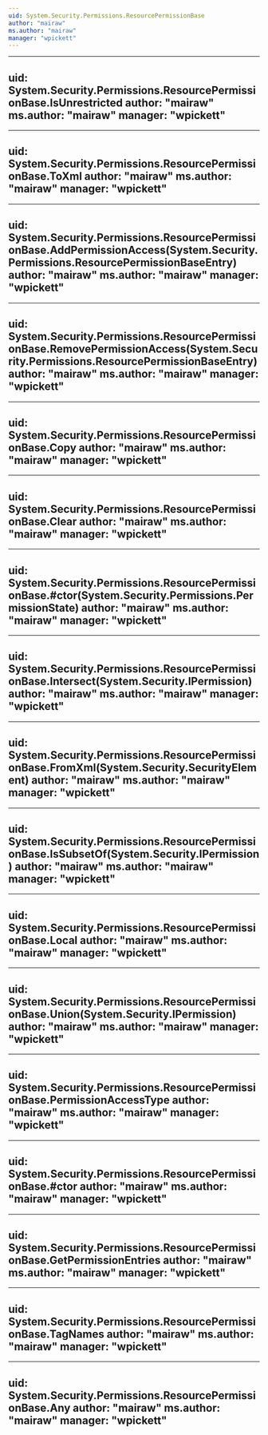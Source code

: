 ```yaml
---
uid: System.Security.Permissions.ResourcePermissionBase
author: "mairaw"
ms.author: "mairaw"
manager: "wpickett"
---
```


---
uid: System.Security.Permissions.ResourcePermissionBase.IsUnrestricted
author: "mairaw"
ms.author: "mairaw"
manager: "wpickett"
---

---
uid: System.Security.Permissions.ResourcePermissionBase.ToXml
author: "mairaw"
ms.author: "mairaw"
manager: "wpickett"
---

---
uid: System.Security.Permissions.ResourcePermissionBase.AddPermissionAccess(System.Security.Permissions.ResourcePermissionBaseEntry)
author: "mairaw"
ms.author: "mairaw"
manager: "wpickett"
---

---
uid: System.Security.Permissions.ResourcePermissionBase.RemovePermissionAccess(System.Security.Permissions.ResourcePermissionBaseEntry)
author: "mairaw"
ms.author: "mairaw"
manager: "wpickett"
---

---
uid: System.Security.Permissions.ResourcePermissionBase.Copy
author: "mairaw"
ms.author: "mairaw"
manager: "wpickett"
---

---
uid: System.Security.Permissions.ResourcePermissionBase.Clear
author: "mairaw"
ms.author: "mairaw"
manager: "wpickett"
---

---
uid: System.Security.Permissions.ResourcePermissionBase.#ctor(System.Security.Permissions.PermissionState)
author: "mairaw"
ms.author: "mairaw"
manager: "wpickett"
---

---
uid: System.Security.Permissions.ResourcePermissionBase.Intersect(System.Security.IPermission)
author: "mairaw"
ms.author: "mairaw"
manager: "wpickett"
---

---
uid: System.Security.Permissions.ResourcePermissionBase.FromXml(System.Security.SecurityElement)
author: "mairaw"
ms.author: "mairaw"
manager: "wpickett"
---

---
uid: System.Security.Permissions.ResourcePermissionBase.IsSubsetOf(System.Security.IPermission)
author: "mairaw"
ms.author: "mairaw"
manager: "wpickett"
---

---
uid: System.Security.Permissions.ResourcePermissionBase.Local
author: "mairaw"
ms.author: "mairaw"
manager: "wpickett"
---

---
uid: System.Security.Permissions.ResourcePermissionBase.Union(System.Security.IPermission)
author: "mairaw"
ms.author: "mairaw"
manager: "wpickett"
---

---
uid: System.Security.Permissions.ResourcePermissionBase.PermissionAccessType
author: "mairaw"
ms.author: "mairaw"
manager: "wpickett"
---

---
uid: System.Security.Permissions.ResourcePermissionBase.#ctor
author: "mairaw"
ms.author: "mairaw"
manager: "wpickett"
---

---
uid: System.Security.Permissions.ResourcePermissionBase.GetPermissionEntries
author: "mairaw"
ms.author: "mairaw"
manager: "wpickett"
---

---
uid: System.Security.Permissions.ResourcePermissionBase.TagNames
author: "mairaw"
ms.author: "mairaw"
manager: "wpickett"
---

---
uid: System.Security.Permissions.ResourcePermissionBase.Any
author: "mairaw"
ms.author: "mairaw"
manager: "wpickett"
---
